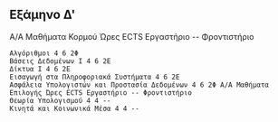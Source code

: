 Εξάμηνο Δ'
----------------------------------------------------------------------------------------------------------------------------------

Α/Α Μαθήματα Κορμού Ώρες ECTS Εργαστήριο -- Φροντιστήριο

    Αλγόριθμοι 4 6 2Φ
    Βάσεις Δεδομένων Ι 4 6 2Ε
    Δίκτυα I 4 6 2Ε
    Εισαγωγή στα Πληροφοριακά Συστήματα 4 6 2Ε
    Ασφάλεια Υπολογιστών και Προστασία Δεδομένων 4 6 2Φ Α/Α Μαθήματα Επιλογής Ώρες ECTS Εργαστήριο -- Φροντιστήριο
    Θεωρία Υπολογισμού 4 4 --
    Κινητά και Κοινωνικά Μέσα 4 4 --
